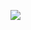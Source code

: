 ![](https://cdn.donmai.us/sample/be/93/__koga_koharu_idolmaster_and_2_more_drawn_by_matanukinuki__sample-be937ee5730f8260f732cd5bf2a891ba.jpg)
